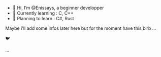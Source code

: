 - 👋 Hi, I’m @Enissays, a beginner developper
- 🌱 Currently learning : C, C++
- 👀 Planning to learn : C#, Rust

Maybe i'll add some infos later here
but for the moment
have this birb
...


🐦


...
